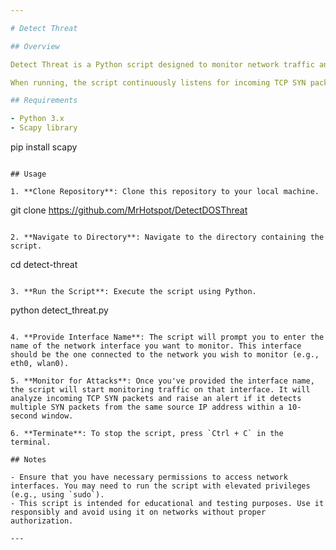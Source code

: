 ```yaml
---

# Detect Threat 

## Overview

Detect Threat is a Python script designed to monitor network traffic and detect potential Denial of Service (DoS) attacks by analyzing TCP SYN packets. It utilizes the Scapy library for packet sniffing and inspection.

When running, the script continuously listens for incoming TCP SYN packets on a specified network interface. If it detects multiple SYN packets from the same source IP address within a 10-second window, it raises an alert, indicating a potential DoS attack.

## Requirements

- Python 3.x
- Scapy library
  ```
  pip install scapy
  ```

## Usage

1. **Clone Repository**: Clone this repository to your local machine.
   ```
   git clone https://github.com/MrHotspot/DetectDOSThreat
   ```

2. **Navigate to Directory**: Navigate to the directory containing the script.
   ```
   cd detect-threat
   ```

3. **Run the Script**: Execute the script using Python.
   ```
   python detect_threat.py
   ```

4. **Provide Interface Name**: The script will prompt you to enter the name of the network interface you want to monitor. This interface should be the one connected to the network you wish to monitor (e.g., eth0, wlan0).

5. **Monitor for Attacks**: Once you've provided the interface name, the script will start monitoring traffic on that interface. It will analyze incoming TCP SYN packets and raise an alert if it detects multiple SYN packets from the same source IP address within a 10-second window.

6. **Terminate**: To stop the script, press `Ctrl + C` in the terminal.

## Notes

- Ensure that you have necessary permissions to access network interfaces. You may need to run the script with elevated privileges (e.g., using `sudo`).
- This script is intended for educational and testing purposes. Use it responsibly and avoid using it on networks without proper authorization.

---
```

